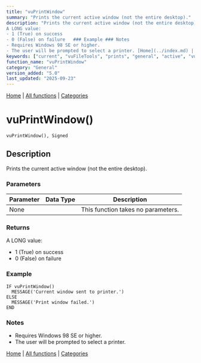 ```yaml
---
title: "vuPrintWindow"
summary: "Prints the current active window (not the entire desktop)."
description: "Prints the current active window (not the entire desktop). ### Parameters ### Returns
A LONG value:  
- 1 (True) on success  
- 0 (False) on failure   ### Example ### Notes
- Requires Windows 98 SE or higher.  
- The user will be prompted to select a printer. [Home](../index.md) | [All functions](index.md) | [Categories](../categories/index.md)"
keywords: ["current", "vuFileTools", "prints", "general", "active", "vuprintwindow", "Clarion", "window", "entire", "desktop", "Windows"]
function_name: "vuPrintWindow"
category: "General"
version_added: "5.0"
last_updated: "2025-09-23"
---
```


[Home](../index.md) | [All functions](index.md) | [Categories](../categories/index.md)

# vuPrintWindow()

```Prototype
vuPrintWindow(), Signed
```


## Description
Prints the current active window (not the entire desktop).

### Parameters

| Parameter | Data Type | Description |
|-----------|-----------|-------------|
| None      |          | This function takes no parameters. |

### Returns
A LONG value:  
- 1 (True) on success  
- 0 (False) on failure  

### Example

```Clarion
IF vuPrintWindow()
  MESSAGE('Current window sent to printer.')
ELSE
  MESSAGE('Print window failed.')
END
```

### Notes
- Requires Windows 98 SE or higher.  
- The user will be prompted to select a printer.

[Home](../index.md) | [All functions](index.md) | [Categories](../categories/index.md)
